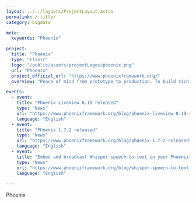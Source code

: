 ```yaml
---
layout: ../../layouts/ProjectLayout.astro
permalink: /:title/
category: bigdata

meta:
  keywords: "Phoenix"

project:
  title: "Phoenix"
  type: "Elixir"
  logo: "/public/assets/projectLogos/phoenix.png"
  url: "Phoenix"
  project_official_url: "https://www.phoenixframework.org/"
  overview: "Peace of mind from prototype to production. To build rich, interactive web applications quickly, with less code and fewer moving parts."

events:
  - event:
    title: "Phoenix LiveView 0.19 released"
    type: "News"
    url: "https://www.phoenixframework.org/blog/phoenix-liveview-0.19-released"
    language: "English"
  - event:
    title: "Phoenix 1.7.2 released"
    type: "News"
    url: "https://www.phoenixframework.org/blog/phoenix-1.7-2-released"
    language: "English"
  - event:
    title: "Embed and broadcast Whisper speech-to-text in your Phoenix app in 15 minutes"
    type: "News"
    url: "https://www.phoenixframework.org/blog/whisper-speech-to-text-phoenix"
    language: "English"

---
```


<p>Phoenix</p>
